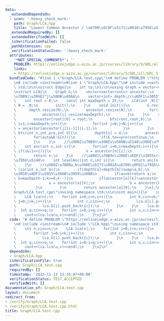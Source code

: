 ```yaml
---
data:
  _extendedDependsOn:
  - icon: ':heavy_check_mark:'
    path: Graph/LCA.hpp
    title: "Lowest Common Ancestor / \u6700\u5C0F\u5171\u901A\u7956\u5148"
  _extendedRequiredBy: []
  _extendedVerifiedWith: []
  _isVerificationFailed: false
  _pathExtension: cpp
  _verificationStatusIcon: ':heavy_check_mark:'
  attributes:
    '*NOT_SPECIAL_COMMENTS*': ''
    PROBLEM: https://onlinejudge.u-aizu.ac.jp/courses/library/5/GRL/all/GRL_5_C
    links:
    - https://onlinejudge.u-aizu.ac.jp/courses/library/5/GRL/all/GRL_5_C
  bundledCode: "#line 1 \"Graph/LCA.test.cpp\"\n# define PROBLEM \"https://onlinejudge.u-aizu.ac.jp/courses/library/5/GRL/all/GRL_5_C\"\
    \n# include <iostream>\n#line 1 \"Graph/LCA.hpp\"\n# include <vector>\nusing namespace\
    \ std;\n\n\nstruct Edge{\n    int to;\n};\n\nusing Graph = vector<vector<Edge>>;\n\
    \nstruct LCA{\n    Graph G;\n    vector<vector<int>> ancestor;\n    //ancestor[i][j]:=\u9802\
    \u70B9i\u306E2^j\u500B\u89AA\n    vector<int> depth;//\u6DF1\u3055\n    int N;\n\
    \    int root = 0;\n    const int maxDepth = 25;\n    LCA(int _N){\n        this->\
    \ N = _N;\n        init();\n    }\n    void init(){\n        G.resize(N);\n  \
    \      depth.resize(N);\n        ancestor.resize(N);\n        for(int i=0;i<N;i++){\n\
    \            ancestor[i].resize(maxDepth);\n        }\n    }\n    void build(){\n\
    \        ancestor[root][0] = root;\n        bfs(root,root,0);\n        for(int\
    \ i=1;i<maxDepth;i++){\n            for(int j=0;j<N;j++){\n                ancestor[j][i]\
    \ = ancestor[ancestor[j][i-1]][i-1];\n            }\n        }\n    }\n    void\
    \ bfs(int n,int pre,int d){\n        depth[n] = d;\n        ancestor[n][0] = pre;\n\
    \        for(auto&E:G[n]){\n            if(E.to==pre)continue;\n            bfs(E.to,n,d+1);\n\
    \        }\n    }\n    //\u9802\u70B9n\u306Es\u500B\u5148\u306E\u7956\u5148\n\
    \    int anc(int n,int s){\n        for(int i=0;i<maxDepth;i++){\n           \
    \ if(s&(1<<i)){\n                n = ancestor[n][i];\n            }\n        }\n\
    \        return n;\n    }\n    //\u9802\u70B9n\u306E\u6DF1\u3055s(root=0)\u306E\
    \u7956\u5148\n    int levelAnc(int n,int s){\n        return anc(n,depth[n]-s);\n\
    \    }\n    //\u9802\u70B9a,b\u306E\u5171\u901A\u6700\u8FD1\u7956\u5148\n    int\
    \ lca(int a,int b){\n        if(depth[a]<depth[b])swap(a,b);\n        a = levelAnc(a,depth[b]);//\u540C\
    \u3058\u6DF1\u3055\u306B\u3059\u308B\n        if(a==b)return a;\n        for(int\
    \ k=maxDepth-1;k>=0;k--){\n            if(ancestor[a][k]!=ancestor[b][k]){\n \
    \               a = ancestor[a][k];\n                b = ancestor[b][k];\n   \
    \         }\n        }\n        return ancestor[a][0];\n    }\n};\n#line 4 \"\
    Graph/LCA.test.cpp\"\nusing namespace std;\n\n\nint main(){\n    int n;cin>>n;\n\
    \    LCA lca(n);\n    for(int i=0;i<n;i++){\n        int k;cin>>k;\n        for(int\
    \ j=0;j<k;j++){\n            int c;cin>>c;\n            lca.G[c].push_back({i});\n\
    \            lca.G[i].push_back({c});\n        }\n    }\n    lca.build();\n  \
    \  int q;cin>>q;\n    for(int i=0;i<q;i++){\n        int u,v;cin>>u>>v;\n    \
    \    cout<<lca.lca(u,v)<<endl;\n    }\n}\n"
  code: "# define PROBLEM \"https://onlinejudge.u-aizu.ac.jp/courses/library/5/GRL/all/GRL_5_C\"\
    \n# include <iostream>\n# include \"LCA.hpp\"\nusing namespace std;\n\n\nint main(){\n\
    \    int n;cin>>n;\n    LCA lca(n);\n    for(int i=0;i<n;i++){\n        int k;cin>>k;\n\
    \        for(int j=0;j<k;j++){\n            int c;cin>>c;\n            lca.G[c].push_back({i});\n\
    \            lca.G[i].push_back({c});\n        }\n    }\n    lca.build();\n  \
    \  int q;cin>>q;\n    for(int i=0;i<q;i++){\n        int u,v;cin>>u>>v;\n    \
    \    cout<<lca.lca(u,v)<<endl;\n    }\n}\n"
  dependsOn:
  - Graph/LCA.hpp
  isVerificationFile: true
  path: Graph/LCA.test.cpp
  requiredBy: []
  timestamp: '2023-11-13 23:35:07+09:00'
  verificationStatus: TEST_ACCEPTED
  verifiedWith: []
documentation_of: Graph/LCA.test.cpp
layout: document
redirect_from:
- /verify/Graph/LCA.test.cpp
- /verify/Graph/LCA.test.cpp.html
title: Graph/LCA.test.cpp
---
```

